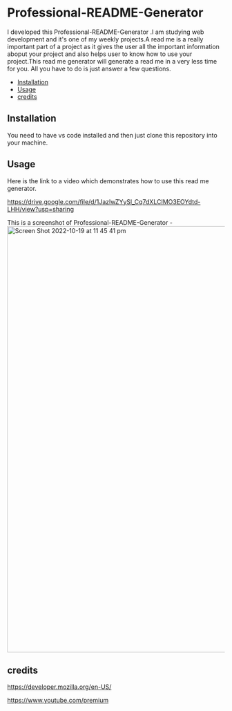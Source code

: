 # Professional-README-Generator
I developed this Professional-README-Generator .I am studying web development and it's one of my weekly projects.A read me is a really important part of a project as it gives the user all the important information aboput your project and also helps user to know how to use your project.This read me generator will generate a read me in a very less time for you. All you have to do is just answer a few questions.

  - [Installation](#installation)
  - [Usage](#usage)
  - [credits](#credits)

  ## Installation
You need to have vs code installed and then just clone this repository into your machine.
## Usage
Here is the link to a video which demonstrates how to use this read me generator.

https://drive.google.com/file/d/1JazlwZYySl_Cq7dXLCIMO3EOYdtd-LHH/view?usp=sharing

This is a screenshot of Professional-README-Generator  -
<img width="986" alt="Screen Shot 2022-10-19 at 11 45 41 pm" src="https://user-images.githubusercontent.com/110076459/196695794-80d573a3-b7c2-4757-babb-1edded3ab251.png">


## credits
https://developer.mozilla.org/en-US/

https://www.youtube.com/premium




